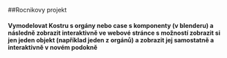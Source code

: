 ##Rocnikovy projekt
#### Vymodelovat Kostru s orgány nebo case s komponenty (v blenderu) a následně zobrazit interaktivně ve webové stránce s možností zobrazit si jen jeden objekt (například jeden z orgánů) a zobrazit jej samostatně a interaktivně v novém podokně
